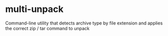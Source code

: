 # multi-unpack
Command-line utility that detects archive type by file extension and applies the correct zip / tar command to unpack
